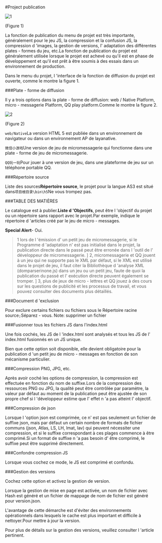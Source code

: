#Project publication

![1](img/1.png)  


(Figure 1)

La fonction de publication du menu de projet est très importante, généralement pour le jeu JS, la compression et la confusion JS, la compression d 'images, la gestion de versions, l' adaptation des différentes plates - formes du jeu, etc.La fonction de publication du projet est généralement utilisée lorsque le projet est achevé ou qu'il est en phase de développement et qu'il est prêt à être soumis à des essais dans un environnement de production.

Dans le menu du projet, l 'interface de la fonction de diffusion du projet est ouverte, comme le montre la figure 1.

###Plate - forme de diffusion

Il y a trois options dans la plate - forme de diffusion: web / Native Platform, micro - messagerie Platform, QQ play platform.Comme le montre la figure 2.

![2](img/2.png) 


(Figure 2)

`web/Native`La version HTML 5 est publiée dans un environnement de navigateur ou dans un environnement AP de layanative.

`微信小游戏`Une version de jeu de micromessagerie qui fonctionne dans une plate - forme de jeu de micromessagerie.

`QQ玩一玩`Pour jouer à une version de jeu, dans une plateforme de jeu sur un téléphone portable QQ.

###Répertoire source

Liste des sources**Répertoire source**, le projet pour la langue AS3 est situé dans`项目根目录\bin\h5`Ne vous trompez pas.

###TABLE DES MATIÈRES

Le catalogue est à publier.**Liste d 'Objectifs**, peut être l 'objectif du projet ou un répertoire sans rapport avec le projet.Par exemple, indique le répertoire d 'articles créé par le jeu de micro - messages.

**Special Alert**- Oui.

> 1 lors de l 'émission d' un petit jeu de micromessagerie, si le Programme d 'adaptation n' est pas initialisé dans le projet, la publication directe dans le passé peut être erronée dans l 'outil de l' développeur de micromessagerie.
]
> 2, micromessagerie et QQ jouent à un jeu qui ne supporte pas le XML par défaut, si le XML est utilisé dans le projet de jeu, il faut citer la Bibliothèque d 'analyse XML (domparserinone.js) dans un jeu ou un petit jeu, faute de quoi la publication du passé et l' exécution directe peuvent également se tromper.
]
> 3, plus de jeux de micro - lettres et QQ jouez à des cours sur les questions de publicité et les processus de travail, et vous pouvez consulter des documents plus détaillés.

###Document d 'exclusion

Pour exclure certains fichiers ou fichiers sous le Répertoire racine source`;`Séparez - vous.
Note: supprimer un fichier

###Fusionner tous les fichiers JS dans l'index.html

Une fois cochés, les JS de l 'index.html sont analysés et tous les JS de l' index.html fusionnés en un JS unique.

Bien que cette option soit disponible, elle devient obligatoire pour la publication d 'un petit jeu de micro - messages en fonction de son mécanisme particulier.

###Compression PNG, JPG, etc.

Après avoir coché les options de compression, la compression est effectuée en fonction du nom de suffixe.Lors de la compression des ressources PNG ou JPG, la qualité peut être contrôlée par paramètre, la valeur par défaut au moment de la publication peut être ajustée de son propre chef si l 'développeur estime que l' effet n 'a pas atteint l' objectif.

###Compression de json

Lorsque l 'option json est comprimée, ce n' est pas seulement un fichier de suffixe json, mais par défaut un certain nombre de formats de fichier communs (json, Atlas, LS, LH, lmat, lav) qui peuvent nécessiter une compression, et si le suffixe correspondant à ces plages commence à être comprimé.Si un format de suffixe n 'a pas besoin d' être comprimé, le suffixe peut être supprimé directement.

###Confondre compression JS

Lorsque vous cochez ce mode, le JS est comprimé et confondu.

###Gestion des versions

Cochez cette option et activez la gestion de version.

Lorsque la gestion de mise en page est activée, un nom de fichier avec Hash est généré et un fichier de mappage de nom de fichier est généré pour version.json.

L'avantage de cette démarche est d'éviter des environnements opérationnels dans lesquels le cache est plus important et difficile à nettoyer.Pour mettre à jour la version.

Pour plus de détails sur la gestion des versions, veuillez consulter l 'article pertinent.



